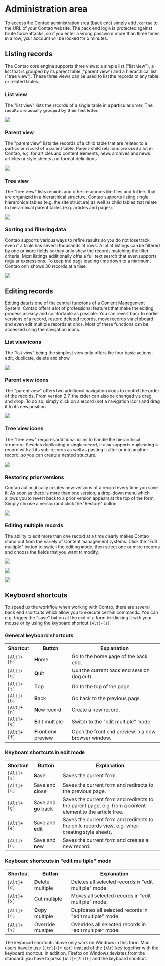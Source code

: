 # Administration area

To access the Contao administration area (back end) simply add `/contao` to the
URL of your Contao website. The back end login is protected against brute force
attacks, so if you enter a wrong password more than three times in a row, your
account will be locked for 5 minutes.


## Listing records

The Contao core engine supports three views: a simple list ("list view"), a list
that is grouped by its parent table ("parent view") and a hierarchical list
("tree view"). These three views can be used to list the records of any table or
related tables.


### List view

The "list view" lists the records of a single table in a particular order. The
results are usually grouped by their first letter.

![](https://raw.github.com/contao/docs/3.1/manual/en/images/list-view.jpg)


### Parent view

The "parent view" lists the records of a child table that are related to a
particular record of a parent table. Parent-child relations are used a lot in
Contao, e.g. for articles and content elements, news archives and news articles
or style sheets and format definitions.

![](https://raw.github.com/contao/docs/3.1/manual/en/images/parent-view.jpg)


### Tree view

The "tree view" lists records and other resources like files and folders that
are organized in a hierarchical structure. Contao supports listing single
hierarchical tables (e.g. the site structure) as well as child tables that
relate to hierarchical parent tables (e.g. articles and pages).

![](https://raw.github.com/contao/docs/3.1/manual/en/images/tree-view.jpg)


### Sorting and filtering data

Contao supports various ways to refine results so you do not lose track even if
a table has several thousands of rows. A lot of listings can be filtered by one
or more fields so they only show the records matching the filter criteria. Most
listings additionally offer a full text search that even supports regular
expressions. To keep the page loading time down to a minimum, Contao only shows
30 records at a time.

![](https://raw.github.com/contao/docs/3.1/manual/en/images/sorting-and-filtering.jpg)


## Editing records

Editing data is one of the central functions of a Content Management System.
Contao offers a lot of professional features that make the editing process as
easy and comfortable as possible. You can revert back to earlier versions of a
record, restore deleted records, move records via clipboard and even edit
multiple records at once. Most of these functions can be accessed using the
navigation icons.


### List view icons

The "list view" being the simplest view only offers the four basic actions:
edit, duplicate, delete and show.

![](https://raw.github.com/contao/docs/3.1/manual/en/images/list-view-icons.jpg)


### Parent view icons

The "parent view" offers two additional navigation icons to control the order of
the records. From version 2.7, the order can also be changed via drag and drop.
To do so, simply click on a record (not a navigation icon) and drag it to its
new position.

![](https://raw.github.com/contao/docs/3.1/manual/en/images/parent-view-icons.jpg)


### Tree view icons

The "tree view" requires additional icons to handle the hierarchical structure.
Besides duplicating a single record, it also supports duplicating a record with
all its sub-records as well as pasting it after or into another record, so you
can create a nested structure.

![](https://raw.github.com/contao/docs/3.1/manual/en/images/tree-view-icons.jpg)


### Restoring prior versions

Contao automatically creates new versions of a record every time you save it. As
soon as there is more than one version, a drop-down menu which allows you to
revert back to a prior version appears at the top of the form. Simply choose a
version and click the "Restore" button.

![](https://raw.github.com/contao/docs/3.1/manual/en/images/versioning.jpg)


### Editing multiple records

The ability to edit more than one record at a time clearly makes Contao stand
out from the variety of Content management systems. Click the "Edit multiple"
button to switch the editing mode, then select one or more records and choose
the fields that you want to modify.

![](https://raw.github.com/contao/docs/3.1/manual/en/images/select-multiple-records.jpg)

![](https://raw.github.com/contao/docs/3.1/manual/en/images/select-fields-to-edit.jpg)

![](https://raw.github.com/contao/docs/3.1/manual/en/images/edit-multiple-records.jpg)


## Keyboard shortcuts

To speed up the workflow when working with Contao, there are several back end
shortcuts which allow you to execute certain commands. You can e.g. trigger the
"save" button at the end of a form by klicking it with your mouse or by using
the keyboard shortcut `[Alt]+[s]`.


### General keyboard shortcuts

<table>
<tr>
  <th>Shortcut</th>
  <th>Button</th>
  <th>Explanation</th>
</tr>
<tr>
  <td><code>[Alt]+[h]</code></td>
  <td><b>H</b>ome</td>
  <td>Go to the home page of the back end.</td>
</tr>
<tr>
  <td><code>[Alt]+[q]</code></td>
  <td><b>Q</b>uit</td>
  <td>Quit the current back end session (log out).</td>
</tr>
<tr>
  <td><code>[Alt]+[t]</code></td>
  <td><b>T</b>op</td>
  <td>Go to the top of the page.</td>
</tr>
<tr>
  <td><code>[Alt]+[b]</code></td>
  <td><b>B</b>ack</td>
  <td>Go back to the previous page.</td>
</tr>
<tr>
  <td><code>[Alt]+[n]</code></td>
  <td><b>N</b>ew record</td>
  <td>Create a new record.</td>
</tr>
<tr>
  <td><code>[Alt]+[e]</code></td>
  <td><b>E</b>dit multiple</td>
  <td>Switch to the "edit multiple" mode.</td>
</tr>
<tr>
  <td><code>[Alt]+[f]</code></td>
  <td><b>F</b>ront end preview</td>
  <td>Open the front end preview in a new browser window.</td>
</tr>
</table>


### Keyboard shortcuts in edit mode

<table>
<tr>
  <th>Shortcut</th>
  <th>Button</th>
  <th>Explanation</th>
</tr>
<tr>
  <td><code>[Alt]+[s]</code></td>
  <td><b>S</b>ave</td>
  <td>Saves the current form.</td>
</tr>
<tr>
  <td><code>[Alt]+[c]</code></td>
  <td>Save and <b>c</b>lose</td>
  <td>Saves the current form and redirects to the previous page.</td>
</tr>
<tr>
  <td><code>[Alt]+[g]</code></td>
  <td>Save and <b>g</b>o back</td>
  <td>Saves the current form and redirects to the parent page, e.g. from a
content element to the article tree.</td>
</tr>
<tr>
  <td><code>[Alt]+[e]</code></td>
  <td>Save and <b>e</b>dit</td>
  <td>Saves the current form and redirects to the child records view, e.g. when
creating style sheets.</td>
</tr>
<tr>
  <td><code>[Alt]+[n]</code></td>
  <td>Save and <b>n</b>ew</td>
  <td>Saves the current form and creates a new record.</td>
</tr>
</table>


### Keyboard shortcuts in "edit multiple" mode

<table>
<tr>
  <th>Shortcut</th>
  <th>Button</th>
  <th>Explanation</th>
</tr>
<tr>
  <td><code>[Alt]+[d]</code></td>
  <td><b>D</b>elete multiple</td>
  <td>Deletes all selected records in "edit multiple" mode.</td>
</tr>
<tr>
  <td><code>[Alt]+[x]</code></td>
  <td>Cut multiple</td>
  <td>Moves all selected records in "edit multiple" mode.</td>
</tr>
<tr>
  <td><code>[Alt]+[c]</code></td>
  <td><b>C</b>opy multiple</td>
  <td>Duplicates all selected records in "edit multiple" mode.</td>
</tr>
<tr>
  <td><code>[Alt]+[v]</code></td>
  <td>Override multiple</td>
  <td>Overrides all selected records in "edit multiple" mode.</td>
</tr>
</table>

The keyboard shortcuts above only work on Windows in this form. Mac users have
to use `[Ctrl]+[⌥ Opt]` instead of the `[Alt]` key together with the keyboard
shortcut. In addition, Firefox on Windows deviates from the standard: you have
to press `[Alt]+[Shift]` and the keyboard shortcut.
